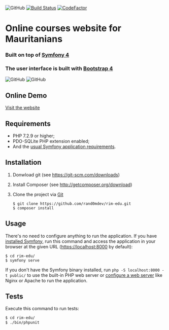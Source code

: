 ![GitHub](https://img.shields.io/github/license/mashape/apistatus.svg) [![Build Status](https://travis-ci.com/rand0mdev/rim-edu.svg?token=PJbraSespqsJKtHsBMT2&branch=master)](https://travis-ci.com/rand0mdev/rim-edu) [![CodeFactor](https://www.codefactor.io/repository/github/rand0mdev/rim-edu/badge)](https://www.codefactor.io/repository/github/rand0mdev/rim-edu) 

# Online courses website for Mauritanians

### Built on top of [Symfony 4][1]
### The user interface is built with [Bootstrap 4][2]

![GitHub](https://raw.githubusercontent.com/rand0mdev/rim-edu/master/docs/images/home-screenshot_ar.png)
![GitHub](https://raw.githubusercontent.com/rand0mdev/rim-edu/master/docs/images/home-screenshot_fr.png)

Online Demo
-----------
[Visit the website][7]

Requirements
------------

- PHP 7.2.9 or higher;
- PDO-SQLite PHP extension enabled;
- And the [usual Symfony application requirements][3].

Installation
------------

1. Donwload git (see https://git-scm.com/downloads)
2. Install Composer (see http://getcomposer.org/download)

2. Clone the project via [Git][4]

   ```
   $ git clone https://github.com/rand0mdev/rim-edu.git
   $ composer install
   ```
   
Usage
-----
There's no need to configure anything to run the application. If you have
[installed Symfony][5], run this command and access the application in your
browser at the given URL (<https://localhost:8000> by default):
   ```
   $ cd rim-edu/
   $ symfony serve
   ```
If you don't have the Symfony binary installed, run `php -S localhost:8000 -t public/`
to use the built-in PHP web server or [configure a web server][6] like Nginx or
Apache to run the application.

Tests
-----

Execute this command to run tests:

```bash
$ cd rim-edu/
$ ./bin/phpunit
```

[1]: https://symfony.com/
[2]: https://getbootstrap.com
[3]: https://symfony.com/doc/current/reference/requirements.html
[4]: https://git-scm.com/docs/git-clone
[5]: https://symfony.com/download
[6]: https://symfony.com/doc/current/cookbook/configuration/web_server_configuration.html
[7]: http://rim-edu.herokuapp.com
